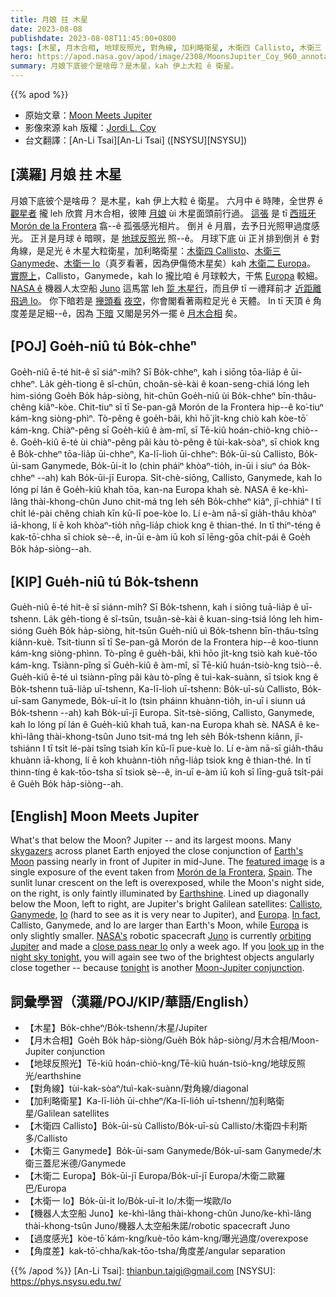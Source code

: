 ```yaml
---
title: 月娘 拄 木星
date: 2023-08-08
publishdate: 2023-08-08T11:45:00+0800
tags: [木星, 月木合相, 地球反照光, 對角線, 加利略衛星, 木衛四 Callisto, 木衛三 Ganymede, 木衛一 Io, 木衛二 Europa, 機器人太空船 Juno, 過度感光, 角度差]
hero: https://apod.nasa.gov/apod/image/2308/MoonsJupiter_Coy_960_annotated.jpg
summary: 月娘下底彼个是啥毋？是木星，kah 伊上大粒 ê 衛星。
---
```


{{% apod %}}

- 原始文章：[Moon Meets Jupiter](https://apod.nasa.gov/apod/ap230808.html)
- 影像來源 kah 版權：[Jordi L. Coy](https://www.instagram.com/astrocoy_/)
- 台文翻譯：[An-Li Tsai][An-Li Tsai] ([NSYSU][NSYSU])

## [漢羅] 月娘 拄 木星
月娘下底彼个是啥毋？
是木星，kah 伊上大粒 ê 衛星。
六月中 ê 時陣，全世界 ê [觀星者][skygazers] 攏 leh 欣賞 月木合相，彼陣 [月娘][Earth's Moon] ùi 木星面頭前行過。
[這張][featured image] 是 tī [西班牙][Spain] [Morón de la Frontera][Morón de la Frontera] 翕--ê 孤張感光相片。
倒爿 ê 月眉，去予日光照甲過度感光。
正爿是月球 ê 暗暝，是 [地球反照光][Earthshine] 照--ê。
月球下底 ùi 正爿排到倒爿 ê 對角線，是足光 ê 木星大粒衛星，加利略衛星：[木衛四 Callisto][Callisto]、[木衛三 Ganymede][Ganymede]、[木衛一 Io][Io]（真歹看著，因為伊傷倚木星矣）kah [木衛二 Europa][Europa 1]。
[實際上][In fact]，Callisto，Ganymede，kah Io 攏比咱 ê 月球較大，干焦 [Europa][Europa 2] 較細。
[NASA ê][NASA's] 機器人太空船 [Juno][Juno] 這馬當 leh [踅 木星行][orbiting Jupiter]，而且伊 tī 一禮拜前才 [近距離飛過 Io][close pass near Io]。
你下暗若是 [攑頭看][look up] [夜空][night sky tonight]，你會閣看著兩粒足光 ê 天體。
In tī 天頂 ê 角度差是足細--ê，因為 [下暗][tonight] 又閣是另外一擺 ê [月木合相][Moon-Jupiter conjunction] 矣。

## [POJ] Goe̍h-niû tú Bo̍k-chheⁿ
Goe̍h-niû ē-té hit-ê sī siáⁿ-mi̍h?
Sī Bo̍k-chheⁿ, kah i siōng tōa-lia̍p ê ūi-chheⁿ.
La̍k ge̍h-tiong ê sî-chūn, choân-sè-kài ê koan-seng-chiá lóng leh him-sióng Goe̍h Bo̍k ha̍p-siòng, hit-chūn Goe̍h-niû ùi Bo̍k-chheⁿ bīn-thâu-chêng kiâⁿ-kòe.
Chit-tiuⁿ sī tī Se-pan-gâ Morón de la Frontera hip--ê ko͘-tiuⁿ kám-kng siòng-phìⁿ.
Tò-pêng ê goe̍h-bâi, khì hō͘ ji̍t-kng chiò kah kòe-tō͘ kám-kng.
Chiàⁿ-pêng sī Goe̍h-kiû ê àm-mî, sī Tē-kiû hoán-chiò-kng chiò--ê.
Goe̍h-kiû ē-té ùi chiàⁿ-pêng pâi kàu tò-pêng ê tùi-kak-sòaⁿ, sī chiok kng ê Bo̍k-chheⁿ tōa-lia̍p ūi-chheⁿ, Ka-lī-lioh ūi-chheⁿ: Bo̍k-ūi-sù Callisto, Bo̍k-ūi-sam Ganymede, Bo̍k-ūi-it Io (chin pháiⁿ khòaⁿ-tio̍h, in-ūi i siuⁿ óa Bo̍k-chheⁿ --ah) kah Bo̍k-ūi-jī Europa.
Si̍t-chè-siōng, Callisto, Ganymede, kah Io lóng pí lán ê Goe̍h-kiû khah tōa, kan-na Europa khah sè. 
NASA ê ke-khì-lâng thài-khong-chûn Juno chit-má tng leh se̍h Bo̍k-chheⁿ kiâⁿ, jî-chhiáⁿ I tī chi̍t lé-pài chêng chiah kīn kū-lī poe-kòe Io.
Lí e-àm nā-sī gia̍h-thâu khòaⁿ iā-khong, lí ē koh khòaⁿ-tio̍h nn̄g-lia̍p chiok kng ê thian-thé.
In tī thiⁿ-téng ê kak-tō͘-chha sī chiok sè--ê, in-ūi e-àm iū koh sī lēng-gōa chi̍t-pái ê Goe̍h Bo̍k ha̍p-siòng--ah.

## [KIP] Gue̍h-niû tú Bo̍k-tshenn
Gue̍h-niû ē-té hit-ê sī siánn-mi̍h?
Sī Bo̍k-tshenn, kah i siōng tuā-lia̍p ê uī-tshenn.
La̍k ge̍h-tiong ê sî-tsūn, tsuân-sè-kài ê kuan-sing-tsiá lóng leh him-sióng Gue̍h Bo̍k ha̍p-siòng, hit-tsūn Gue̍h-niû uì Bo̍k-tshenn bīn-thâu-tsîng kiânn-kuè.
Tsit-tiunn sī tī Se-pan-gâ Morón de la Frontera hip--ê koo-tiunn kám-kng siòng-phìnn.
Tò-pîng ê gue̍h-bâi, khì hōo ji̍t-kng tsiò kah kuè-tōo kám-kng.
Tsiànn-pîng sī Gue̍h-kiû ê àm-mî, sī Tē-kiû huán-tsiò-kng tsiò--ê.
Gue̍h-kiû ē-té uì tsiànn-pîng pâi kàu tò-pîng ê tuì-kak-suànn, sī tsiok kng ê Bo̍k-tshenn tuā-lia̍p uī-tshenn, Ka-lī-lioh uī-tshenn: Bo̍k-uī-sù Callisto, Bo̍k-uī-sam Ganymede, Bo̍k-uī-it Io (tsin pháinn khuànn-tio̍h, in-uī i siunn uá Bo̍k-tshenn --ah) kah Bo̍k-uī-jī Europa.
Si̍t-tsè-siōng, Callisto, Ganymede, kah Io lóng pí lán ê Gue̍h-kiû khah tuā, kan-na Europa khah sè. 
NASA ê ke-khì-lâng thài-khong-tsûn Juno tsit-má tng leh se̍h Bo̍k-tshenn kiânn, jî-tshiánn I tī tsi̍t lé-pài tsîng tsiah kīn kū-lī pue-kuè Io.
Lí e-àm nā-sī gia̍h-thâu khuànn iā-khong, lí ē koh khuànn-tio̍h nn̄g-lia̍p tsiok kng ê thian-thé.
In tī thinn-tíng ê kak-tōo-tsha sī tsiok sè--ê, in-uī e-àm iū koh sī līng-guā tsi̍t-pái ê Gue̍h Bo̍k ha̍p-siòng--ah.

## [English] Moon Meets Jupiter
What's that below the Moon?
Jupiter -- and its largest moons.
Many [skygazers][skygazers] across planet Earth enjoyed the close conjunction of [Earth's Moon][Earth's Moon] passing nearly in front of Jupiter in mid-June.
The [featured image][featured image] is a single exposure of the event taken from [Morón de la Frontera][Morón de la Frontera], [Spain][Spain].
The sunlit lunar crescent on the left is overexposed, while the Moon's night side, on the right, is only faintly illuminated by [Earthshine][Earthshine].
Lined up diagonally below the Moon, left to right, are Jupiter's bright Galilean satellites: [Callisto][Callisto], [Ganymede][Ganymede], [Io][Io] (hard to see as it is very near to Jupiter), and [Europa][Europa 1].
[In fact][In fact], Callisto, Ganymede, and Io are larger than Earth's Moon, while [Europa][Europa 2] is only slightly smaller.
[NASA's][NASA's] robotic spacecraft [Juno][Juno] is currently [orbiting Jupiter][orbiting Jupiter] and made a [close pass near Io][close pass near Io] only a week ago.
If you [look up][look up] in the [night sky tonight][night sky tonight], you will again see two of the brightest objects angularly close together -- because [tonight][tonight] is another [Moon-Jupiter conjunction][Moon-Jupiter conjunction].

## 詞彙學習（漢羅/POJ/KIP/華語/English）
- 【木星】Bo̍k-chheⁿ/Bo̍k-tshenn/木星/Jupiter
- 【月木合相】Goe̍h Bo̍k ha̍p-siòng/Gue̍h Bo̍k ha̍p-siòng/月木合相/Moon-Jupiter conjunction
- 【地球反照光】Tē-kiû hoán-chiò-kng/Tē-kiû huán-tsiò-kng/地球反照光/earthshine
- 【對角線】tùi-kak-sòaⁿ/tuì-kak-suànn/對角線/diagonal
- 【加利略衛星】Ka-lī-lio̍h ūi-chheⁿ/Ka-lī-lio̍h uī-tshenn/加利略衛星/Galilean satellites
- 【木衛四 Callisto】Bo̍k-ūi-sù Callisto/Bo̍k-uī-sù Callisto/木衛四卡利斯多/Callisto
- 【木衛三 Ganymede】Bo̍k-ūi-sam Ganymede/Bo̍k-uī-sam Ganymede/木衛三蓋尼米德/Ganymede
- 【木衛二 Europa】Bo̍k-ūi-jī Europa/Bo̍k-uī-jī Europa/木衛二歐羅巴/Europa
- 【木衛一 Io】Bo̍k-ūi-it Io/Bo̍k-uī-it Io/木衛一埃歐/Io
- 【機器人太空船 Juno】ke-khì-lâng thài-khong-chûn Juno/ke-khì-lâng thài-khong-tsûn Juno/機器人太空船朱諾/robotic spacecraft Juno
- 【過度感光】kòe-tō͘ kám-kng/kuè-tōo kám-kng/曝光過度/overexpose
- 【角度差】kak-tō͘-chha/kak-tōo-tsha/角度差/angular separation

{{% /apod %}}
[An-Li Tsai]: thianbun.taigi@gmail.com
[NSYSU]: https://phys.nsysu.edu.tw/

[copyright]: https://apod.nasa.gov/apod/fap/lib/about_apod.html#srapply
[License]: https://creativecommons.org/licenses/by/2.0/

[skygazers]:https://earthsky.org/todays-image/best-photos-moon-and-jupiter-june-2023/
[Earth's Moon]:https://apod.nasa.gov/apod/ap220612.html
[featured image]:https://www.instagram.com/p/Ct_1FUlIP-F/
[Morón de la Frontera]:https://youtu.be/mUgmGprvNHw
[Spain]:https://en.wikipedia.org/wiki/Spain
[Earthshine]:https://apod.nasa.gov/apod/ap120324.html
[Callisto]:https://solarsystem.nasa.gov/moons/jupiter-moons/callisto/overview/
[Ganymede]:https://solarsystem.nasa.gov/moons/jupiter-moons/ganymede/overview/
[Io]:https://solarsystem.nasa.gov/moons/jupiter-moons/io/overview/
[Europa 1]:https://solarsystem.nasa.gov/moons/jupiter-moons/europa/overview/
[In fact]:https://www.esa.int/Science_Exploration/Space_Science/Juice
[Europa 2]:https://apod.nasa.gov/apod/ap120524.html
[NASA's]:https://www.nasa.gov/
[Juno]:https://www.nasa.gov/mission_pages/juno/main/index.html
[orbiting Jupiter]:https://apod.nasa.gov/apod/ap220828.html
[close pass near Io]:https://www.jpl.nasa.gov/news/nasas-juno-is-getting-ever-closer-to-jupiters-moon-io
[look up]:https://www.warrenphotographic.co.uk/photography/bigs/32253-Tabby-kitten-looking-up-white-background.jpg
[night sky tonight]:https://solarsystem.nasa.gov/skywatching/whats-up/
[tonight]:https://in-the-sky.org/news.php?id=20230808_20_100
[Moon-Jupiter conjunction]:https://apod.nasa.gov/apod/ap190902.html
